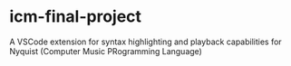 # icm-final-project
A VSCode extension for syntax highlighting and playback capabilities for Nyquist (Computer Music PRogramming Language)
